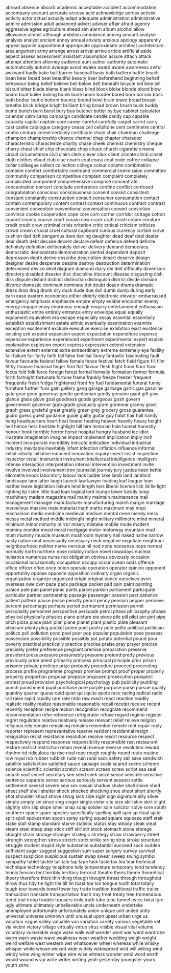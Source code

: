 abroad
absence
absorb
academic
acceptable
accident
accommodation
accompany
account
accurate
accuse
acid
acknowledge
across
activist
activity
actor
actual
actually
adapt
adequate
administration
administrative
admire
admission
adult
advanced
advert
adviser
affair
afraid
agency
aggressive
agree
agriculture
ahead
aim
alarm
album
alcohol
allow
allowance
almost
although
ambition
ambulance
among
amount
analyse
analysis
analyst
ancient
annoy
annual
anxiety
anxious
apology
apparently
appeal
appoint
appointment
appropriate
approximate
architect
architecture
area
argument
army
arrange
arrest
arrival
arrive
article
artificial
aside
aspect
assess
assessment
assistant
assumption
assure
attach
attack
attempt
attention
attorney
audience
aunt
author
authority
automatic
automatically
autumn
average
avoid
awake
award
aware
awareness
awful
awkward
badly
bake
ball
barrier
baseball
basis
bath
battery
battle
beach
bean
bear
beard
beat
beautiful
beauty
beer
beforehand
beginning
behalf
behaviour
being
belief
believe
bell
below
belt
beneath
bicycle
bid
bike
bill
biscuit
bitter
blade
blame
blank
bless
blind
block
bloke
blonde
blood
blow
board
boat
boiler
boiling
bomb
bone
boom
border
bored
born
borrow
boss
both
bother
bottle
bottom
bounce
bound
bowl
brain
brave
bread
breast
breathe
brick
bridge
bright
brilliant
bring
broad
brown
brush
buck
buddy
bump
bunch
burn
burst
bury
bus
butcher
butter
by
bye
cabinet
calculator
calendar
calm
camp
campaign
candidate
candle
candy
cap
capable
capacity
capital
captain
care
career
careful
carefully
carpet
carrot
carry
cast
castle
catalogue
category
cease
cell
cellphone
cent
centimetre
central
centre
century
cereal
certainly
certificate
chain
chair
chairman
challenge
champion
championship
chance
channel
chap
chapter
character
characteristic
characterize
charity
chase
cheek
chemist
chemistry
cheque
cherry
chest
chief
chip
chocolate
chop
chuck
church
cigarette
cinema
circuit
circumstance
civil
claim
clerk
clever
click
client
climate
climb
closet
cloth
clothes
cloud
club
clue
coach
coal
coast
coat
code
coffee
collapse
collar
colleague
collect
collection
college
colour
column
combination
combine
comfort
comfortable
command
commercial
commission
committee
community
comparison
competitive
complain
complaint
completely
complicated
component
comprehensive
comprise
concentrate
concentration
concert
conclude
conference
confine
conflict
confused
congratulation
conscious
consciousness
consent
consist
consistent
constant
constantly
construction
consult
consumer
consumption
contact
contain
contemporary
content
contest
context
continuous
contract
contrast
convenient
convention
conventional
conversation
convert
conviction
convince
cookie
cooperation
cope
core
corn
corner
corridor
cottage
cotton
council
county
course
court
cousin
cow
crack
craft
crash
cream
creature
credit
credit
crew
criminal
crisis
criterion
critic
critical
criticism
criticize
crowd
crown
crucial
cruel
cultural
cupboard
curious
currency
curtain
curve
cushion
dad
daft
dangerous
dare
darling
daughter
dead
deaf
deal
dealer
dear
death
debt
decade
decent
declare
defeat
defence
defend
definite
definitely
definition
deliberately
deliver
delivery
demand
democracy
democratic
demonstrate
demonstration
dentist
dependent
deposit
depression
depth
derive
describe
description
desert
deserve
design
designer
desire
desperate
despite
destroy
destruction
determination
determined
device
devil
diagram
diamond
diary
die
diet
difficulty
dimension
directory
disabled
disaster
disc
discipline
discount
disease
disgusting
dish
disk
dispute
distant
distinct
distinction
distinguish
district
divide
division
divorce
domestic
dominant
dominate
dot
doubt
dozen
drama
dramatic
dress
drop
drug
drunk
dry
duck
dude
due
dull
dumb
dump
during
early
earn
ease
eastern
economics
either
elderly
electronic
elevator
embarrassed
emergency
emphasis
emphasize
empire
empty
enable
encounter
enemy
energy
engage
enjoy
enormous
enough
enquiry
entertainment
enthusiasm
enthusiastic
entire
entirely
entrance
entry
envelope
equal
equally
equipment
equivalent
era
escape
especially
essay
essential
essentially
establish
establishment
estate
ethnic
eventually
examination
examine
exception
excitement
exclude
executive
exercise
exhibition
exist
existence
existing
exit
expand
expansion
expect
expectation
expenditure
expense
expensive
experience
experienced
experiment
experimental
expert
explain
explanation
explosion
export
express
expression
extend
extension
extensive
extent
external
extra
extraordinary
extreme
extremely
eye
facility
fail
failure
fair
fairly
faith
fall
false
familiar
fancy
fantastic
fascinating
fault
favour
favourite
federal
fellow
female
fence
festival
fetch
field
figure
fill
film
filthy
finance
financial
finger
firm
flat
flavour
flesh
flight
flood
floor
flow
focus
fold
folk
force
foreign
forest
formal
formally
formation
former
formula
forth
fortnight
fortunate
fortune
frame
frankly
freeze
freezer
frequent
frequently
fresh
fridge
frightened
front
fry
fuel
fundamental
funeral
funny
furniture
further
fuss
gain
gallery
gang
garage
garbage
garlic
gas
gasoline
gate
gear
gene
generous
gentle
gentleman
gently
genuine
giant
gift
give
glance
glass
glove
goal
goodness
goods
gorgeous
gosh
govern
government
governor
grab
grade
gradually
gram
grammar
granny
grant
graph
grass
grateful
great
greatly
green
grey
grocery
gross
guarantee
guard
guess
guest
guidance
guide
guilty
guitar
guy
habit
hair
hall
handy
hang
headquarters
heart
heat
heater
heating
heaven
heavily
heavy
height
hell
hence
hers
hesitate
highlight
hill
hire
historian
hole
honest
honestly
honour
hook
horrible
horror
horse
hospital
hungry
husband
ice
idiot
illustrate
imagination
imagine
impact
implement
implication
imply
inch
incident
incorporate
incredibly
indicate
indication
individual
industrial
industry
inevitable
inevitably
infant
infection
inflation
influence
informal
initial
initially
initiative
innocent
innovation
inquiry
insect
insist
inspection
inspector
install
instruction
instrument
intellectual
intelligence
intelligent
intense
interaction
interpretation
interval
intervention
investment
invite
involve
involved
involvement
iron
journalist
journey
jury
justice
keen
kettle
kilometre
knock
laboratory
labour
lack
ladder
lake
lamb
land
landlord
landscape
lane
latter
laugh
launch
law
lawyer
leading
leaf
league
lean
leather
leave
legislation
leisure
lend
length
less
liberal
licence
lick
lid
lie
light
lighting
lip
listen
little
load
loan
logical
lord
lounge
lower
luckily
lump
machinery
madam
magazine
mail
mainly
maintain
maintenance
mall
management
manager
manufacturer
manufacturing
march
margin
marriage
marvellous
massive
mate
material
math
maths
maximum
may
meal
mechanism
media
medicine
medieval
medium
mental
mere
merely
mess
messy
metal
method
middle
midnight
might
military
millimetre
mind
mineral
minimum
minor
minority
mirror
misery
mistake
mobile
mode
modern
mommy
monitor
mood
moral
mortgage
motor
motorway
mountain
mud
mum
mummy
muscle
museum
mushroom
mystery
nail
naked
name
narrow
nasty
native
neat
necessarily
necessary
neck
negative
negotiate
neighbour
neighbourhood
neither
nerve
nervous
nil
nod
none
nonsense
nope
normal
normally
north
northern
nose
notably
notion
novel
nowadays
nuclear
nuisance
numerous
nurse
nut
obligation
obvious
obviously
occasion
occasional
occasionally
occupation
occupy
occur
ocean
odds
offence
office
officer
often
once
onion
operate
operation
operator
opinion
opponent
opportunity
oppose
opposite
opposition
ordinary
organ
organic
organization
organize
organized
origin
original
ounce
ourselves
oven
overseas
owe
own
pace
pack
package
packet
pad
pain
paint
painting
palace
pale
pan
panel
panic
pants
parcel
pardon
parliament
participate
particular
partner
partnership
passage
passenger
passion
past
patience
patient
pattern
pause
peace
penalty
pencil
penny
pension
pepper
perceive
percent
percentage
perhaps
period
permanent
permission
permit
personality
personnel
perspective
persuade
petrol
phase
philosophy
phrase
physical
physically
physics
piano
picture
pie
piece
pile
pill
pilot
pin
pint
pipe
pitch
pizza
place
plain
plan
plane
planet
plant
plastic
plate
pleasant
pleasure
plenty
plug
pocket
poem
poet
poetry
pole
polite
political
politician
politics
poll
pollution
pond
pool
poor
pop
popular
population
pose
possess
possession
possibility
possible
possibly
pot
potato
potential
pound
pour
poverty
practical
practically
practice
practise
praise
pray
prayer
precise
precisely
prefer
preference
pregnant
premise
preparation
preserve
president
press
pressure
presumably
presume
pretend
pretty
previous
previously
pride
priest
primarily
princess
principal
principle
prior
prison
prisoner
private
privilege
prize
probably
procedure
proceed
proceeding
process
profile
programme
progress
promise
prompt
proof
proper
properly
property
proportion
proposal
propose
proposed
prosecution
prospect
protest
proud
provision
psychological
psychology
pub
publicity
pudding
punch
punishment
pupil
purchase
pure
purple
purpose
purse
pursue
quality
quantity
quarter
queue
quid
quiet
quit
quite
quote
race
racing
radical
radio
rail
raise
rapid
rapidly
rare
rate
ratio
raw
reach
react
reaction
readily
realistic
reality
realize
reasonable
reasonably
recall
receipt
receive
recent
recently
reception
recipe
reckon
recognition
recognize
recommend
recommendation
refer
reference
refrigerator
refuse
regard
regime
register
regret
regulation
relative
relatively
release
relevant
relief
relieve
religion
religious
rely
remain
remaining
remains
remember
remote
rent
repair
reply
reporter
represent
representative
reserve
resident
residential
resign
resignation
resist
resistance
resolution
resolve
resort
resource
respect
respectively
respond
response
responsibility
responsible
rest
restaurant
restore
restrict
restriction
retain
reveal
revenue
reverse
revolution
reward
rhythm
rid
ridiculous
rip
rise
rival
rope
rough
roughly
round
route
routine
row
royal
rub
rubber
rubbish
rude
ruin
rural
sack
safety
sail
sake
sandwich
satellite
satisfaction
satisfied
sauce
sausage
scale
scared
scene
scheme
science
scientific
scientist
scratch
scream
screen
screw
script
sea
seal
search
seat
secret
secretary
see
seed
seek
seize
sense
sensible
sensitive
sentence
separate
series
serious
seriously
servant
session
settle
settlement
several
severe
sew
sex
sexual
shadow
shake
shall
shave
shed
sheet
shelf
shell
shelter
shock
shocked
shocking
shoe
shoot
short
shortly
shot
shoulder
shout
shove
shrug
sick
side
sight
sign
signature
silly
silver
simple
simply
sin
since
sing
singer
single
sister
site
size
skill
skin
skirt
slight
slightly
slim
slip
slope
smell
snap
soap
soldier
sole
solicitor
solve
sore
south
southern
space
spare
species
specifically
spelling
spill
spin
spiritual
spite
split
spoil
spokesman
spoon
spray
spring
squad
square
squeeze
staff
stair
stake
stall
stamp
standard
starve
statistic
status
stay
steady
steak
steal
steam
steel
steep
step
stick
stiff
still
stir
stock
stomach
stone
storage
straight
strain
strange
stranger
strategic
strategy
straw
strawberry
street
strength
strengthen
stress
stretch
strict
strike
string
strip
stroke
structure
struggle
student
stupid
style
substance
substantial
succeed
suck
sudden
sufficient
sugar
suggest
suggestion
sum
super
surgery
survey
survival
suspect
suspicion
suspicious
sustain
swap
swear
sweep
swing
symbol
sympathy
tablet
tackle
tail
tale
tap
tape
task
taste
tax
tea
tear
technical
technique
technology
telephone
telly
temperature
temporary
tend
tendency
tennis
tension
tent
terribly
territory
terrorist
theatre
theirs
theme
theoretical
theory
therefore
thick
thin
thing
though
thought
throat
through
throughout
throw
thus
tidy
tie
tight
tile
till
tin
toast
toe
ton
tongue
tooth
total
totally
tough
tour
towards
towel
tower
toy
trade
tradition
traditional
traffic
trailer
transaction
translate
transportation
trash
tray
treat
treaty
tree
tremendous
trend
trial
troop
trouble
trousers
truly
truth
tube
tune
tunnel
twice
twist
tyre
ugly
ultimate
ultimately
unbelievable
uncle
underneath
undertake
unemployed
unfortunate
unfortunately
union
unique
unit
united
unity
universal
universe
unknown
until
unusual
upon
upset
urban
urge
us
vacation
vague
valley
valuable
van
variation
variety
various
vegetable
vet
via
victim
victory
village
virtually
virtue
virus
visible
visual
vital
volume
voluntary
vulnerable
wage
wake
walk
wall
wander
want
war
ward
wardrobe
warm
warn
waste
wave
weakness
wear
weather
wedding
weigh
weight
weird
welfare
west
western
wet
whatsoever
wheel
whereas
while
whisky
whisper
white
whose
wicked
wide
widely
widespread
wild
will
willing
wind
windy
wine
wing
winter
wipe
wire
wise
witness
wonder
wool
word
worth
would
wound
wrap
write
writer
writing
yeah
yesterday
youngster
yours
youth
zone